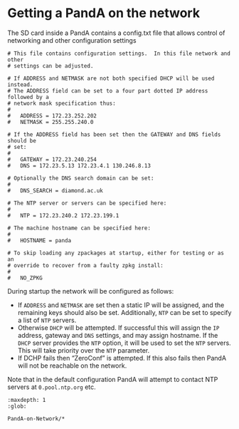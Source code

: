 # Getting a PandA on the network

The SD card inside a PandA contains a config.txt file that allows control of networking and other configuration settings

```
# This file contains configuration settings.  In this file network and other
# settings can be adjusted.

# If ADDRESS and NETMASK are not both specified DHCP will be used instead.
# The ADDRESS field can be set to a four part dotted IP address followed by a
# network mask specification thus:
#
#   ADDRESS = 172.23.252.202
#   NETMASK = 255.255.240.0

# If the ADDRESS field has been set then the GATEWAY and DNS fields should be
# set:
#
#   GATEWAY = 172.23.240.254
#   DNS = 172.23.5.13 172.23.4.1 130.246.8.13

# Optionally the DNS search domain can be set:
#
#   DNS_SEARCH = diamond.ac.uk

# The NTP server or servers can be specified here:
#
#   NTP = 172.23.240.2 172.23.199.1

# The machine hostname can be specified here:
#
#   HOSTNAME = panda

# To skip loading any zpackages at startup, either for testing or as an
# override to recover from a faulty zpkg install:
#
#   NO_ZPKG
```
During startup the network will be configured as follows:

- If `ADDRESS` and `NETMASK` are set then a static IP will be assigned, and the remaining keys should also be set. Additionally, `NTP` can be set to specify a list of `NTP` servers.
- Otherwise `DHCP` will be attempted. If successful this will assign the `IP` address, gateway and `DNS` settings, and may assign hostname. If the `DHCP` server provides the `NTP` option, it will be used to set the `NTP` servers. This will take priority over the `NTP` parameter.
- If DCHP fails then “ZeroConf” is attempted. If this also fails then PandA will not be reachable on the network.

Note that in the default configuration PandA will attempt to contact NTP servers at `0.pool.ntp.org` etc.

```{toctree}
:maxdepth: 1
:glob:

PandA-on-Network/*
```

